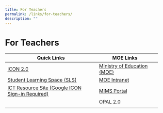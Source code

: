```yaml
---
title: For Teachers
permalink: /links/for-teachers/
description: ""
---
```

# **For Teachers**

| Quick Links 	| MOE Links 	|  	|
|---	|---	|---	|
| [iCON 2.0](https://workspace.google.com/dashboard) 	| [Ministry of Education (MOE)](https://www.moe.gov.sg/) 	|
| [Student Learning Space (SLS)](https://vle.learning.moe.edu.sg/login) 	| [MOE Intranet](https://intranet.moe.gov.sg/Pages/Home.aspx)  	|  	|
| [ICT Resource Site (Google ICON Sign-in Required)](https://sites.google.com/moe.edu.sg/alpsictresources/home)	| [MIMS Portal](https://idp.mims.moe.gov.sg/nidp/saml2/sso) 	|   	|
| 	| [OPAL 2.0](https://idm.opal2.moe.edu.sg/account/login?returnUrl=%2F) 	|   	|
| |   	|